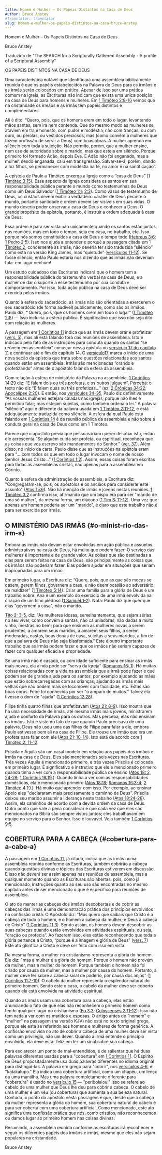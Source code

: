 ```yaml
---
title: Homem e Mulher – Os Papeis Distintos na Casa de Deus
Author: Bruce Anstey
#Translator: translator
slug: homem-e-mulher-os-papeis-distintos-na-casa-bruce-anstey
---
```


Homem e Mulher – Os Papeis Distintos na Casa de Deus

Bruce Anstey


Traduzido de &quot;The SEARCH for a Scripturally Gathered Assembly - A profile of a Scriptural Assembly&quot;

OS PAPEIS DISTINTOS NA CASA DE DEUS

Uma característica notável que identificará uma assembleia biblicamente reunida é que os papéis estabelecidos na Palavra de Deus para os irmãos e as irmãs serão colocados em prática. Apesar de isso ser uma prática comum na Igreja, as Escrituras não indicam que exista uma única posição na casa de Deus para homens e mulheres. Em [1 Timóteo 2:8-16](http://mysword.info/b?r=1Ti_2:8-16) vemos que na cristandade os irmãos e as irmãs têm papéis distintos e complementares.

Ali é dito: “Quero, pois, que os homens orem em todo o lugar, levantando mãos santas, sem ira nem contenda. Que do mesmo modo as mulheres se ataviem em traje honesto, com pudor e modéstia, não com tranças, ou com ouro, ou pérolas, ou vestidos preciosos, mas (como convém a mulheres que fazem profissão de servir a Deus) com boas obras. A mulher aprenda em silêncio com toda a sujeição. Não permito, porém, que a mulher ensine, nem use de autoridade sobre o marido, mas que esteja em silêncio. Porque primeiro foi formado Adão, depois Eva. E Adão não foi enganado, mas a mulher, sendo enganada, caiu em transgressão. Salvar-se-á, porém, dando à luz filhos, se permanecer com modéstia na fé, no amor e na santificação”.

A epístola de Paulo a Timóteo enxerga a Igreja como a “casa de Deus” ([1 Timóteo 3:15](http://mysword.info/b?r=1Ti_3:15)). Esse aspecto da Igreja considera os santos em sua responsabilidade pública perante o mundo como testemunhas de Deus como um Deus Salvador ([1 Timóteo 1:1](http://mysword.info/b?r=1Ti_1:1); [2:3](http://mysword.info/b?r=1Ti_2:3)). Como vasos de testemunho de Deus, os cristãos devem exibir o verdadeiro caráter de Deus perante o mundo, portanto santidade e ordem devem ser visíveis em suas vidas. O mundo deveria poder observar a casa de Deus e conhecer a Deus. O grande propósito da epístola, portanto, é instruir a ordem adequada à casa de Deus.

Essa ordem é para ser vista não unicamente quando os santos estão juntos nas reuniões, mas em todo o tempo, seja em casa, no trabalho, etc. Isso porque nós somos constituídos a casa de Deus o tempo todo ([Hebreus 3:6](http://mysword.info/b?r=Heb_3:6); [1 Pedro 2:5](http://mysword.info/b?r=1Pe_2:5)). Isso nos ajuda a entender o porquê a passagem citada em [1 Timóteo 2](http://mysword.info/b?r=1Ti_2), concernente às irmãs, não deveria ter sido traduzida “silêncio” como está na versão King James, mas “quietude” ([versículos 11-12](http://mysword.info/b?r=1Ti_2:11-12)). Se fosse silêncio, então Paulo estaria nos dizendo que as irmãs não deveriam falar em lugar nenhum!

Um estudo cuidadoso das Escrituras indicará que o homem tem a responsabilidade pública do testemunho verbal na casa de Deus, e a mulher de dar o suporte a esse testemunho por sua conduta e comportamento. Por isso, toda ação pública na casa de Deus deve ser exercida pelos irmãos.

Quanto à esfera do sacerdócio, as irmãs não são orientadas a exercerem o seu sacerdócio (de forma audível) publicamente, como são os irmãos. Paulo diz: “ Quero, pois, que os homens orem em todo o lugar” ([1 Timóteo 2:8](http://mysword.info/b?r=1Ti_2:8)) — Isso incluiria a esfera pública. É significativo que isso não seja dito com relação às mulheres.

A passagem em [1 Coríntios 11](http://mysword.info/b?r=1Co_11) indica que as irmãs devem orar e profetizar ([vers. 5](http://mysword.info/b?r=1Co_11:5)), mas ali está falando fora das reuniões de assembleia. Isto é indicado pelo fato de as instruções para conduta quando os santos “se reúnem em assembleia” começar nessa epístola no [versículo 17 do capítulo 11](http://mysword.info/b?r=1Co_11:17) e continuar até o fim do capítulo 14\. O [versículo17](http://mysword.info/b?r=1Co_11:17) marca o início de uma nova seção da epístola que trata sobre questões relacionadas aos santos quando estão em assembleia. Irmãs são mencionadas “orando e profetizando” antes de o apóstolo falar da esfera da assembleia.

Com relação à esfera de ministério da Palavra na assembleia, [1 Coríntios 14:29](http://mysword.info/b?r=1Co_14:29) diz: “E falem dois ou três profetas, e os outros julguem”. Perceba: o texto não diz “E falem duas ou três profetizas...” (ex: [2 Crônicas 34:22](http://mysword.info/b?r=2Cr_34:22); [Apocalipse 2:20](http://mysword.info/b?r=Rev_2:20)). E então, nos [versículos 34-35](http://mysword.info/b?r=1Co_14:34-35), Paulo diz definitivamente “As vossas mulheres estejam caladas nas igrejas; porque não lhes é permitido falar; mas estejam sujeitas, como também ordena a lei.” A palavra “silêncio” aqui é diferente da palavra usada em [1 Timóteo 2:11-12](http://mysword.info/b?r=1Ti_2:11-12), e está adequadamente traduzida como silêncio. A esfera da qual Paulo está falando em [1 Coríntios 14](http://mysword.info/b?r=1Co_14) é da reunião pública da assembleia e não sobre a conduta geral na casa de Deus como em 1 Timóteo.

Parece que o apóstolo previa que pessoas iriam querer desafiar isto, então ele acrescenta “Se alguém cuida ser profeta, ou espiritual, reconheça que as coisas que vos escrevo são mandamentos do Senhor.” ([ver. 37](http://mysword.info/b?r=1Co_14:37)). Além disso, no início da carta, Paulo disse que as instruções na epístola eram para “... com todos os que em todo o lugar invocam o nome de nosso Senhor Jesus Cristo...” ([1 Coríntios 1:2](http://mysword.info/b?r=1Co_1:2)). Assim, essas coisas foram escritas para todas as assembleias cristãs, não apenas para a assembleia em Corinto.

Quanto à esfera da administração de assembleia, a Escritura diz: &quot;Congregaram-se, pois, os apóstolos e os anciãos para considerar este assunto&quot; ([Atos 15:6](http://mysword.info/b?r=Act_15:6)). Não há menção de irmãs e jovens nestas reuniões. [1 Timóteo 3:2](http://mysword.info/b?r=1Ti_3:2) confirma isso, afirmando que um bispo era para ser &quot;marido de uma só mulher&quot;, da mesma forma, um diácono ([1 Tim 3: 11-12](http://mysword.info/b?r=1Ti_3:11-12)). Uma vez que apenas um homem poderia ser um &quot;marido&quot;, é claro que este trabalho não é para ser exercida por irmãs.

## O MINISTÉRIO DAS IRMÃS {#o-minist-rio-das-irm-s}

Embora as irmãs não devam estar envolvidas em ação pública e assuntos administrativos na casa de Deus, há muito que podem fazer. O serviço das mulheres é importante e de grande valor. As coisas que são destinadas a elas para serem feitas na casa de Deus, são principalmente as coisas que os irmãos não poderiam fazer. Elas podem ajudar em situações que seriam inapropriadas para um irmão.

Em primeiro lugar, a Escritura diz: “Quero, pois, que as que são moças se casem, gerem filhos, governem a casa, e não deem ocasião ao adversário de maldizer” ([1 Timóteo 5:14](http://mysword.info/b?r=1Ti_5:14)). Criar uma família para a glória de Deus é um trabalho nobre. Ana é um exemplo do exercício de uma irmã envolvida na criação de um filho piedoso ([1 Samuel 1-2](http://mysword.info/b?r=1Sa_1/-2)). Nota: Paulo diz que quer que elas &quot;governem a casa&quot;, não o marido.

[Tito 2: 3-5](http://mysword.info/b?r=Tit_2:3-5), diz: &quot;As mulheres idosas, semelhantemente, que sejam sérias no seu viver, como convém a santas, não caluniadoras, não dadas a muito vinho, mestras no bem; para que ensinem as mulheres novas a serem prudentes, a amarem seus maridos, a amarem seus filhos, a serem moderadas, castas, boas donas de casa, sujeitas a seus maridos, a fim de que a palavra de Deus não seja blasfemada.&quot; Este é outro importante trabalho que as irmãs podem fazer e que os irmãos não seriam capazes de fazer com qualquer eficácia e propriedade.

Se uma irmã não é casada, ou com idade suficiente para ensinar as irmãs mais novas, ela ainda pode ser &quot;serva da igreja” ([Romanos 16: 1](http://mysword.info/b?r=Rom_16:1)). Há muitas coisas relacionadas com a vida na assembleia que a irmã pode fazer e que podem ser de grande ajuda para os santos, por exemplo ajudando as mães que estão sobrecarregadas com as crianças, ajudando as irmãs mais velhas que não podem mais se locomover com facilidade, etc. Estas são boas obras. Febe foi conhecida por ser &quot;o amparo de muitos.&quot; Talvez ela tivesse o dom de &quot;ajuda&quot; ([1 Coríntios 12:28](http://mysword.info/b?r=1Co_12:28)).

Filipe tinha quatro filhas que profetizavam ([Atos 21: 8-9](http://mysword.info/b?r=Act_21:8-9)). Isso mostra que há uma necessidade de irmãs, até mesmo irmãs mais jovens, ministrarem ajuda e conforto da Palavra para os outros. Mas perceba, elas não ensinam os irmãos. Isto é visto no fato de que quando Paulo precisava de uma palavra, Deus não usou uma das filhas de Filipe para falar a ele, embora Paulo estivesse bem ali na casa de Filipe. Ele trouxe um irmão que era um profeta para falar com ele ([Atos 21: 10-14](http://mysword.info/b?r=Act_21:10-14)). Isto está de acordo com [1 Timóteo 2: 11-12](http://mysword.info/b?r=1Ti_2:11-12).

Priscila e Áquila são um casal modelo em relação aos papéis dos irmãos e irmãs na casa de Deus. Eles são mencionados seis vezes nas Escrituras. Três vezes Aquila é mencionado primeiro, e três vezes Priscila é colocada em primeiro lugar. É significativo e instrutivo que ele é mencionado primeiro quando tinha a ver com a responsabilidade pública de ensino ([Atos 18: 2, 24-28](http://mysword.info/b?r=Act_18:2,24,28); [1 Coríntios 16:19](http://mysword.info/b?r=1Co_16:19).). Quando tinha a ver com as responsabilidades domésticas, ela é mencionada primeiro ([Atos 18:18](http://mysword.info/b?r=Act_18:18); [Romanos 16:3-4](http://mysword.info/b?r=Rom_16:3-4); [2 Timóteo 4:19](http://mysword.info/b?r=2Ti_4:19).). Há muito que aprender com isso. Por exemplo, ao ensinar Apolo eles &quot;declararam mais precisamente o caminho de Deus&quot;. Priscila deixou seu marido assumir a liderança neste trabalho ([Atos 18:24-28](http://mysword.info/b?r=Act_18:24-28)). Assim, ela caminhou de acordo com a devida ordem da casa de Deus. Outro ponto que vale a pena considerar é que cada vez que eles são mencionados na Bíblia são sempre vistos juntos; eles trabalhavam em equipe no serviço para o Senhor. Isso é louvável. Veja também [1 Coríntios 9:5](http://mysword.info/b?r=1Co_9:5).

## COBERTURA PARA A CABEÇA {#cobertura-para-a-cabe-a}

A passagem em [1 Coríntios 11](http://mysword.info/b?r=1Co_11), já citada, indica que as irmãs numa assembleia reunida conforme as Escrituras, também cobrirão a cabeça quando questões divinas e tópicos das Escrituras estiverem em discussão. E isso não deverá ser assim apenas nas reuniões de assembleia, mas a qualquer momento quando as Escrituras são abertas, pois, como já mencionado, instruções quanto ao seu uso são encontradas no mesmo capítulo antes de ser mencionado o que é específico para reuniões de assembleia.

O ato de manter as cabeças dos irmãos descobertas e de cobrir as cabeças das irmãs é uma demonstração prática dos princípios envolvidos na confissão cristã. O Apóstolo diz: &quot;Mas quero que saibais que Cristo é a cabeça de todo o homem, e o homem a cabeça da mulher; e Deus a cabeça de Cristo” ([1 Coríntios 11:3](http://mysword.info/b?r=1Co_11:3)). Sendo assim, os homens devem descobrir as suas cabeças quando estão envolvidos em atividades espirituais, ou seja, &quot;oração ou profecia”. Ao fazerem isso, eles estão reconhecendo que toda a glória pertence a Cristo, “porque é a imagem e glória de Deus” ([vers. 7](http://mysword.info/b?r=1Co_11:7)) Este ato glorifica a Cristo e deve ser feito com isso em vista.

Da mesma forma, a mulher no cristianismo representa a glória do homem. Ele diz: &quot;mas a mulher é a glória do homem. Porque o homem não provém da mulher, mas a mulher do homem. Porque também o homem não foi criado por causa da mulher, mas a mulher por causa do homem. Portanto, a mulher deve ter sobre a cabeça sinal de poderio, por causa dos anjos” ([1 Coríntios 11:7-10](http://mysword.info/b?r=1Co_11:7-10)). O cabelo da mulher representa o esplendor natural do primeiro homem. Sendo este o caso, o cabelo da mulher deve ser coberto quando ela está envolvida na atividade espiritual.

Quando as irmãs usam uma cobertura para a cabeça, elas estão anunciando o fato de que elas não reconhecem o primeiro homem como tendo qualquer lugar no cristianismo ([Fp 3:3](http://mysword.info/b?r=Php_3:3); [Colossenses 2:11-12](http://mysword.info/b?r=col_2:11-12)). Isso não tem nada a ver com os maridos e esposas. O artigo antes de &quot;homem&quot; e &quot;mulher&quot; na passagem (na versão KJV) não está no texto original grego, porque ele está se referindo aos homens e mulheres de forma genérica. A confissão envolvida no ato de cobrir a cabeça de uma mulher deve ser vista como um privilégio, não um dever. Quando a irmã entende o princípio envolvido, ela deve estar feliz em ter um sinal sobre sua cabeça.

Para esclarecer um ponto de mal-entendidos, é de salientar que há duas palavras diferentes usadas para a &quot;cobertura&quot; em [1 Coríntios 11](http://mysword.info/b?r=1Co_11). O Espírito de Deus propositadamente usa duas palavras diferentes no idioma original para distingui-las. A palavra em grego para &quot;cobrir&quot;, nos [versículos 4-6](http://mysword.info/b?r=1Co_11:4-6), é &quot;katakalupo.&quot; Ela indica uma cobertura artificial, como um chapéu, um lenço ou uma mantilha. Mas uma palavra completamente diferente para &quot;cobertura&quot; é usado no [versículo 15](http://mysword.info/b?r=1Co_11:15) — &quot;peribolaiou.&quot; Isso se refere ao cabelo de uma mulher que Deus lhe deu para cobrir a cabeça. O cabelo de uma mulher é um véu (ou cobertura) que aumenta a sua beleza natural. Contudo, o ponto do apóstolo nesta passagem é que, desde que a cabeça da mulher representa a glória do homem, sua cobertura natural de cabelo é para ser coberta com uma cobertura artificial. Como mencionado, este ato significa uma confissão prática que nós, como cristãos, não reconhecemos ou damos lugar ao primeiro homem nas coisas divinas.

Resumindo, a assembleia reunida conforme as escrituras irá reconhecer e seguir os diferentes papéis dos irmãos e irmãs, mesmo que eles não sejam populares na cristandade.

Bruce Anstey